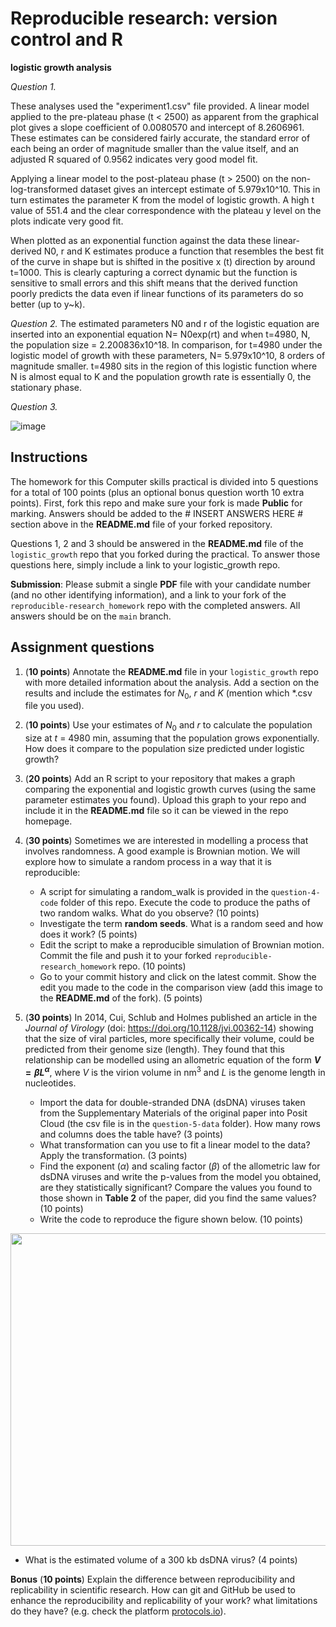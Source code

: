 # Reproducible research: version control and R

**logistic growth analysis**



*Question 1.*

These analyses used the "experiment1.csv" file provided. 
A linear model applied to the pre-plateau phase (t < 2500) as apparent from the graphical plot gives a slope coefficient of 0.0080570 and intercept of 8.2606961. 
These estimates can be considered fairly accurate, the standard error of each being an order of magnitude smaller than the value itself, and an adjusted R squared of 0.9562 indicates very good model fit. 

Applying a linear model to the post-plateau phase (t > 2500) on the non-log-transformed dataset gives an intercept estimate of 5.979x10^10. This in turn estimates the parameter K from the model of logistic growth. 
A high t value of 551.4 and the clear correspondence with the plateau y level on the plots indicate very good fit.

When plotted as an exponential function against the data these linear-derived N0, r and K estimates produce a function that resembles the best fit of the curve in shape but is shifted in the positive x (t) direction by around t=1000. 
This is clearly capturing a correct dynamic but the function is sensitive to small errors  and this shift means that the derived function poorly predicts the data even if linear functions of its parameters do so better (up to y~k).



*Question 2.*
The estimated parameters N0 and r of the logistic equation are inserted into an exponential equation N= N0exp(rt) and when t=4980, N, the population size = 2.200836x10^18. 
In comparison, for t=4980 under the logistic model of growth with these parameters, N= 5.979x10^10, 8 orders of magnitude smaller.
t=4980 sits in the region of this logistic function where N is almost equal to K and the population growth rate is essentially 0, the stationary phase. 



*Question 3.*


![image](https://github.com/solarproblems/reproducible-research_homework/assets/152936548/3d962180-6271-4daf-b6dd-37048c06cf4b)




## Instructions

The homework for this Computer skills practical is divided into 5 questions for a total of 100 points (plus an optional bonus question worth 10 extra points). First, fork this repo and make sure your fork is made **Public** for marking. Answers should be added to the # INSERT ANSWERS HERE # section above in the **README.md** file of your forked repository.

Questions 1, 2 and 3 should be answered in the **README.md** file of the `logistic_growth` repo that you forked during the practical. To answer those questions here, simply include a link to your logistic_growth repo.

**Submission**: Please submit a single **PDF** file with your candidate number (and no other identifying information), and a link to your fork of the `reproducible-research_homework` repo with the completed answers. All answers should be on the `main` branch.

## Assignment questions 

1) (**10 points**) Annotate the **README.md** file in your `logistic_growth` repo with more detailed information about the analysis. Add a section on the results and include the estimates for $N_0$, $r$ and $K$ (mention which *.csv file you used).
   
2) (**10 points**) Use your estimates of $N_0$ and $r$ to calculate the population size at $t$ = 4980 min, assuming that the population grows exponentially. How does it compare to the population size predicted under logistic growth? 

3) (**20 points**) Add an R script to your repository that makes a graph comparing the exponential and logistic growth curves (using the same parameter estimates you found). Upload this graph to your repo and include it in the **README.md** file so it can be viewed in the repo homepage.
   
4) (**30 points**) Sometimes we are interested in modelling a process that involves randomness. A good example is Brownian motion. We will explore how to simulate a random process in a way that it is reproducible:

   - A script for simulating a random_walk is provided in the `question-4-code` folder of this repo. Execute the code to produce the paths of two random walks. What do you observe? (10 points)
   - Investigate the term **random seeds**. What is a random seed and how does it work? (5 points)
   - Edit the script to make a reproducible simulation of Brownian motion. Commit the file and push it to your forked `reproducible-research_homework` repo. (10 points)
   - Go to your commit history and click on the latest commit. Show the edit you made to the code in the comparison view (add this image to the **README.md** of the fork). (5 points)

5) (**30 points**) In 2014, Cui, Schlub and Holmes published an article in the *Journal of Virology* (doi: https://doi.org/10.1128/jvi.00362-14) showing that the size of viral particles, more specifically their volume, could be predicted from their genome size (length). They found that this relationship can be modelled using an allometric equation of the form **$`V = \beta L^{\alpha}`$**, where $`V`$ is the virion volume in nm<sup>3</sup> and $`L`$ is the genome length in nucleotides.

   - Import the data for double-stranded DNA (dsDNA) viruses taken from the Supplementary Materials of the original paper into Posit Cloud (the csv file is in the `question-5-data` folder). How many rows and columns does the table have? (3 points)
   - What transformation can you use to fit a linear model to the data? Apply the transformation. (3 points)
   - Find the exponent ($\alpha$) and scaling factor ($\beta$) of the allometric law for dsDNA viruses and write the p-values from the model you obtained, are they statistically significant? Compare the values you found to those shown in **Table 2** of the paper, did you find the same values? (10 points)
   - Write the code to reproduce the figure shown below. (10 points)

  <p align="center">
     <img src="https://github.com/josegabrielnb/reproducible-research_homework/blob/main/question-5-data/allometric_scaling.png" width="600" height="500">
  </p>

  - What is the estimated volume of a 300 kb dsDNA virus? (4 points)

**Bonus** (**10 points**) Explain the difference between reproducibility and replicability in scientific research. How can git and GitHub be used to enhance the reproducibility and replicability of your work? what limitations do they have? (e.g. check the platform [protocols.io](https://www.protocols.io/)).

